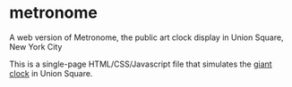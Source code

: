 metronome
=========

A web version of Metronome, the public art clock display in Union Square, New York City

This is a single-page HTML/CSS/Javascript file that simulates the [giant clock](http://en.wikipedia.org/wiki/Metronome_(public_artwork)) in Union Square.

